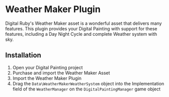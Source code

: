 ﻿# Weather Maker Plugin

Digital Ruby's Weather Maker asset is a wonderful asset that delivers many features. This plugin provides your Digital Painting with support for these features, including a Day Night Cycle and complete Weather system with sky.

## Installation

  1. Open your Digital Painting project
  2. Purchase and import the Weather Maker Asset
  3. Import the Weather Maker Plugin
  4. Drag the `Data\WeatherMakerWeatherSystem` object into the Implementation field of the `WeatherManager` on the `DigitalPaintingManager` game object


